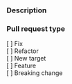 ### Description

<!-- 
    Required
    Add here detailed changes summary, testing results, dependencies 
    Good example: https://os.mbed.com/docs/latest/reference/guidelines.html#workflow (Pull request template)
-->


### Pull request type

<!-- 
    Required
    Please tick only one of the following types. Do not tick more or change the layout.

    [X] Fix
    [ ] Refactor
    [ ] New target
    [ ] Feature
    [ ] Breaking change
-->

[ ] Fix  
[ ] Refactor  
[ ] New target  
[ ] Feature  
[ ] Breaking change
